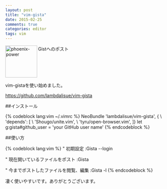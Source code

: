 ```yaml
---
layout: post
title: "vim-gista"
date: 2015-02-25
comments: true
categories: editor
tags: vim
---
```

<img src="{{ root_url }}/images/more.png" alt="phoenix-power" align="left" width="100" height="100">Gistへのポスト<!--more--><br clear="all">


vim-gistaを使い始めました。

https://github.com/lambdalisue/vim-gista

##インストール

{% codeblock lang:vim ~/.vimrc %}
NeoBundle 'lambdalisue/vim-gista', {
    \ 'depends': [
    \    'Shougo/unite.vim',
    \    'tyru/open-browser.vim',
    \]}
let g:gista#github_user = 'your GitHub user name'
{% endcodeblock %}


##使い方

{% codeblock lang:vim %}
" 初期設定
:Gista --login

" 現在開いているファイルをポスト
:Gista

" 今までポストしたファイルを閲覧、編集
:Gista -l
{% endcodeblock %}

凄く使いやすいです。ありがとうございます。


